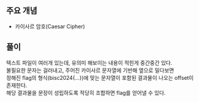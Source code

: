 ## 주요 개념

- 카이사르 암호(Caesar Cipher)

## 풀이

텍스트 파일이 여러개 있는데, 유의미 해보이는 내용이 적힌게 중간중간 있다.  
불필요한 문자는 걸러내고, 주어진 카이사르 문자열에 기반해 옆으로 밀다보면  
정해진 flag의 형식(bisc2024{...})에 맞는 문자열이 포함된 결과물이 나오는 offset이 존재한다.  
해당 결과물을 문장이 성립하도록 적당히 조합하면 flag를 얻어낼 수 있다.
